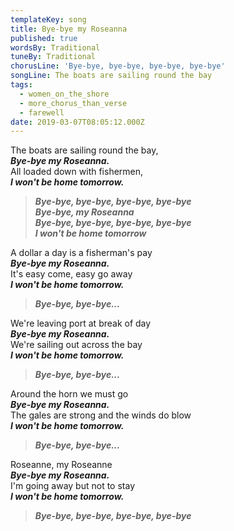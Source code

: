 ```yaml
---
templateKey: song
title: Bye-bye my Roseanna
published: true
wordsBy: Traditional
tuneBy: Traditional
chorusLine: 'Bye-bye, bye-bye, bye-bye, bye-bye'
songLine: The boats are sailing round the bay
tags:
  - women_on_the_shore
  - more_chorus_than_verse
  - farewell
date: 2019-03-07T08:05:12.000Z
---
```

The boats are sailing round the bay,\
***Bye-bye my Roseanna.***\
All loaded down with fishermen,\
***I won't be home tomorrow.***

> ***Bye-bye, bye-bye, bye-bye, bye-bye\
Bye-bye, my Roseanna\
Bye-bye, bye-bye, bye-bye, bye-bye\
I won't be home tomorrow***

A dollar a day is a fisherman's pay\
***Bye-bye my Roseanna.***\
It's easy come, easy go away\
***I won't be home tomorrow.***

> ***Bye-bye, bye-bye...***

We're leaving port at break of day\
***Bye-bye my Roseanna.***\
We're sailing out across the bay\
***I won't be home tomorrow.***

> ***Bye-bye, bye-bye...***

Around the horn we must go\
***Bye-bye my Roseanna.***\
The gales are strong and the winds do blow\
***I won't be home tomorrow.***

> ***Bye-bye, bye-bye...***

Roseanne, my Roseanne\
***Bye-bye my Roseanna.***\
I'm going away but not to stay\
***I won't be home tomorrow.***

> ***Bye-bye, bye-bye, bye-bye, bye-bye***
